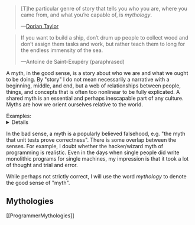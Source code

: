 > [T]he particular genre of story that tells you who you are, where you came from, and what you’re capable of, is _mythology_.
>
> —[Dorian Taylor](https://dorian.substack.com/p/le-petit-prince)

> If you want to build a ship, don’t drum up people to collect wood and don’t assign them tasks and work, but rather teach them to long for the endless immensity of the sea.
>
> —Antoine de Saint-Exupéry (paraphrased)

A myth, in the good sense, is a story about who we are and what we ought to be doing. By "story" I do not mean necessarily a narrative with a beginning, middle, and end, but a web of relationships between people, things, and concepts that is often too nonlinear to be fully explicated. A shared myth is an essential and perhaps inescapable part of any culture. Myths are how we orient ourselves relative to the world.

<summary>Examples:
<details>
For example, one myth of programming is that the programmer is an elite hacker/wizard who understands the machine so deeply that they can (and should) manipulate it into doing anything they want. This myth views programming as a discrete and solitary act. A program is written all at once, by one person, for perhaps only one machine; it is perfect at conception and is never revisited. The <a href="http://www.catb.org/jargon/html/story-of-mel.html">story of Mel</a> is the earliest example of poetry I could find from this culture. The <a href="https://en.wikipedia.org/wiki/Demoscene">Demoscene</a> is perhaps the <a href="https://en.wikipedia.org/wiki/Material_culture">material culture</a> of an offshoot of this myth.
</details>
</summary>

In the bad sense, a myth is a popularly believed falsehood, e.g. "the myth that unit tests prove correctness". There is some overlap between the senses. For example, I doubt whether the hacker/wizard myth of programming is realistic. Even in the days when single people did write monolithic programs for single machines, my impression is that it took a lot of thought and trial and error.

While perhaps not strictly correct, I will use the word _mythology_ to denote the good sense of "myth".

## Mythologies

[[ProgrammerMythologies]]


